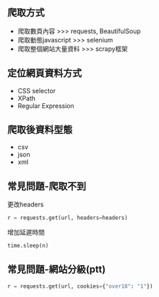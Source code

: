 ## 爬取方式
* 爬取數頁內容 >>> requests, BeautifulSoup
* 爬取動態javascript >>> selenium
* 爬取整個網站大量資料 >>> scrapy框架  

## 定位網頁資料方式
* CSS selector  
* XPath  
* Regular Expression 

## 爬取後資料型態
* csv 
* json  
* xml

## 常見問題-爬取不到
更改headers
```python
r = requests.get(url, headers=headers)
```

增加延遲時間
```python
time.sleep(n)
```
## 常見問題-網站分級(ptt)
```python
r = requests.get(url, cookies={"over18": "1"})
```









